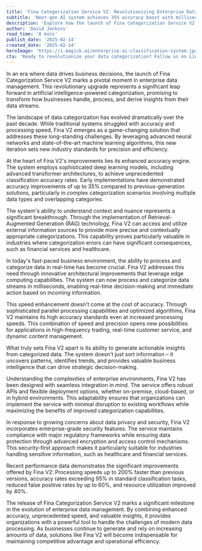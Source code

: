 ```yaml
---
title: 'Fina Categorization Service V2: Revolutionizing Enterprise Data Classification'
subtitle: 'Next-gen AI system achieves 35% accuracy boost with millisecond processing'
description: 'Explore how the launch of Fina Categorization Service V2 marks a pivotal moment in enterprise data management, enhancing accuracy and processing speed with cutting-edge AI technology.'
author: 'David Jenkins'
read_time: '8 mins'
publish_date: '2025-02-14'
created_date: '2025-02-14'
heroImage: 'https://i.magick.ai/enterprise-ai-classification-system.jpg'
cta: 'Ready to revolutionize your data categorization? Follow us on LinkedIn to stay updated on the latest Fina V2 developments and discover how our cutting-edge AI solutions can transform your business operations.'
---
```


In an era where data drives business decisions, the launch of Fina Categorization Service V2 marks a pivotal moment in enterprise data management. This revolutionary upgrade represents a significant leap forward in artificial intelligence-powered categorization, promising to transform how businesses handle, process, and derive insights from their data streams.

The landscape of data categorization has evolved dramatically over the past decade. While traditional systems struggled with accuracy and processing speed, Fina V2 emerges as a game-changing solution that addresses these long-standing challenges. By leveraging advanced neural networks and state-of-the-art machine learning algorithms, this new iteration sets new industry standards for precision and efficiency.

At the heart of Fina V2's improvements lies its enhanced accuracy engine. The system employs sophisticated deep learning models, including advanced transformer architectures, to achieve unprecedented classification accuracy rates. Early implementations have demonstrated accuracy improvements of up to 35% compared to previous-generation solutions, particularly in complex categorization scenarios involving multiple data types and overlapping categories.

The system's ability to understand context and nuance represents a significant breakthrough. Through the implementation of Retrieval-Augmented Generation (RAG) technology, Fina V2 can access and utilize external information sources to provide more precise and contextually appropriate categorizations. This capability proves particularly valuable in industries where categorization errors can have significant consequences, such as financial services and healthcare.

In today's fast-paced business environment, the ability to process and categorize data in real-time has become crucial. Fina V2 addresses this need through innovative architectural improvements that leverage edge computing capabilities. The system can now process and categorize data streams in milliseconds, enabling real-time decision-making and immediate action based on incoming information.

This speed enhancement doesn't come at the cost of accuracy. Through sophisticated parallel processing capabilities and optimized algorithms, Fina V2 maintains its high accuracy standards even at increased processing speeds. This combination of speed and precision opens new possibilities for applications in high-frequency trading, real-time customer service, and dynamic content management.

What truly sets Fina V2 apart is its ability to generate actionable insights from categorized data. The system doesn't just sort information – it uncovers patterns, identifies trends, and provides valuable business intelligence that can drive strategic decision-making.

Understanding the complexities of enterprise environments, Fina V2 has been designed with seamless integration in mind. The service offers robust APIs and flexible deployment options, whether on-premise, cloud-based, or in hybrid environments. This adaptability ensures that organizations can implement the service with minimal disruption to existing workflows while maximizing the benefits of improved categorization capabilities.

In response to growing concerns about data privacy and security, Fina V2 incorporates enterprise-grade security features. The service maintains compliance with major regulatory frameworks while ensuring data protection through advanced encryption and access control mechanisms. This security-first approach makes it particularly suitable for industries handling sensitive information, such as healthcare and financial services.

Recent performance data demonstrates the significant improvements offered by Fina V2: Processing speeds up to 200% faster than previous versions, accuracy rates exceeding 95% in standard classification tasks, reduced false positive rates by up to 60%, and resource utilization improved by 40%.

The release of Fina Categorization Service V2 marks a significant milestone in the evolution of enterprise data management. By combining enhanced accuracy, unprecedented speed, and valuable insights, it provides organizations with a powerful tool to handle the challenges of modern data processing. As businesses continue to generate and rely on increasing amounts of data, solutions like Fina V2 will become indispensable for maintaining competitive advantage and operational efficiency.